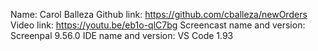 Name: Carol Balleza
Github link: https://github.com/cballeza/newOrders
Video link: https://youtu.be/eb1o-qlC7bg
Screencast name and version: Screenpal 9.56.0
IDE name and version: VS Code 1.93
